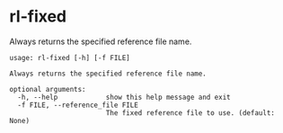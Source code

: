 # rl-fixed

Always returns the specified reference file name.

```
usage: rl-fixed [-h] [-f FILE]

Always returns the specified reference file name.

optional arguments:
  -h, --help            show this help message and exit
  -f FILE, --reference_file FILE
                        The fixed reference file to use. (default: None)
```
